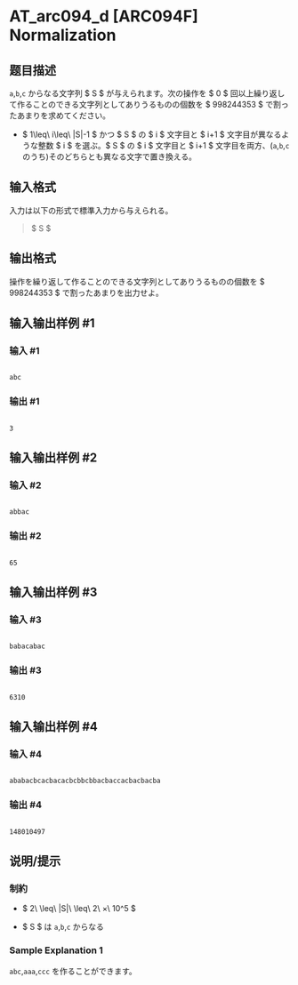 # AT_arc094_d [ARC094F] Normalization

## 题目描述

[problemUrl]: https://atcoder.jp/contests/arc094/tasks/arc094_d

`a`,`b`,`c` からなる文字列 $ S $ が与えられます。次の操作を $ 0 $ 回以上繰り返して作ることのできる文字列としてありうるものの個数を $ 998244353 $ で割ったあまりを求めてください。

- $ 1\leq\ i\leq\ |S|-1 $ かつ $ S $ の $ i $ 文字目と $ i+1 $ 文字目が異なるような整数 $ i $ を選ぶ。$ S $ の $ i $ 文字目と $ i+1 $ 文字目を両方、(`a`,`b`,`c` のうち)そのどちらとも異なる文字で置き換える。

## 输入格式

入力は以下の形式で標準入力から与えられる。

> $ S $

## 输出格式

操作を繰り返して作ることのできる文字列としてありうるものの個数を $ 998244353 $ で割ったあまりを出力せよ。

## 输入输出样例 #1

### 输入 #1

```
abc
```

### 输出 #1

```
3
```

## 输入输出样例 #2

### 输入 #2

```
abbac
```

### 输出 #2

```
65
```

## 输入输出样例 #3

### 输入 #3

```
babacabac
```

### 输出 #3

```
6310
```

## 输入输出样例 #4

### 输入 #4

```
ababacbcacbacacbcbbcbbacbaccacbacbacba
```

### 输出 #4

```
148010497
```

## 说明/提示

### 制約

- $ 2\ \leq\ |S|\ \leq\ 2\ ×\ 10^5 $
- $ S $ は `a`,`b`,`c` からなる

### Sample Explanation 1

`abc`,`aaa`,`ccc` を作ることができます。